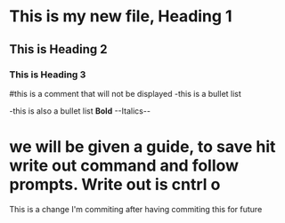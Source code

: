 # This is my new file, Heading 1
## This is Heading 2
### This is Heading 3
#this is a comment that will not be displayed
-this is a bullet list

-this is also a bullet list
**Bold**
--Italics--
# we will be given a guide, to save hit write out command and follow prompts. Write out is cntrl o
This is a change I'm commiting after having commiting this for future
